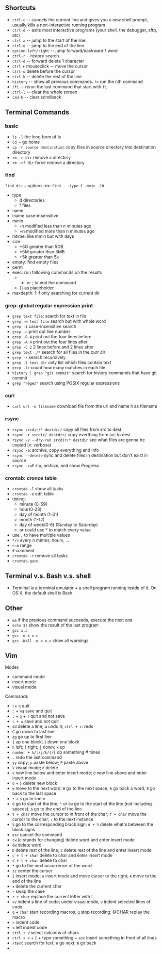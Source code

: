 ## Shortcuts

 - `ctrl-c` -- cancels the current line and gives you a new shell prompt, usually kills a non-interactive running program
 - `ctrl-d` -- exits most interactive programs (your shell, the debugger, sftp, etc)
 - `ctrl-a` -- jump to the start of the line
 - `ctrl-e` -- jump to the end of the line
 - `option-left/right` -- jump forward/backward 1 word
 - `ctrl-r` --history search. 
 - `ctrl-d` -- forward delete 1 character
 - `ctrl` + mouseclick -- move the cursor
 - `ctrl-u` delete before the cursor
 - `ctrl-k` -- delete the rest of the line
 - `history` -- show all previous commands. `!n` run the nth command
 - `!fi` -- rerun the last command that start with `fi` 
 - `ctrl-l` -- clear the whole screen
 - `cmd-k` -- clear scrollback

## Terminal Commands

### basic
 - `ls -l` the long form of ls
 - `cd ~` go home
 - `cp -r source destination` copy files in source directory into destination directory
 - `rm -r dir` remove a directory
 - `rm -rf dir` force remove a directory 

### find

`find dir` + options: ex: `find . -type f -mmin -10` 

 - type
   - d directories
   - f files
 - name
 - iname case-insensitive
 - mmin 
   - -n modified less than n minutes ago
   - +n modified more than n minutes ago
 - mtime: like mmin but with days
 - size
   - +5G greater than 5GB
   - +5M greater than 5MB
   - +5k greater than 5k
 - empty: find empty files
 - perm
 - exec: run following commands on the results
   - + or \; to end the command
   - {} as placeholder
 - maxdepth: 1 if only searching for current dir

### grep: global regular expression print
 - `grep text file`: search for text in file
 - `grep -w text file` search but with whole word
 - `grep -i` case-insensitive search
 - `grep -n` print out line number
 - `grep -B 4` print out the four lines before
 - `grep -A 4` print out the four lines after
 - `grep -C 2` 2 lines before and 2 lines after
 - `grep text ./*` search for all files in the curr dir
 - `grep -r` search recursively
 - `grep -l text dir` only list which files contain text
 - `grep -lc` count how many matches in each file
 - `history | grep "git commit"` search for history commands that have git commit
 - `grep "regex"` search using POSIX regular expressions

### curl
 - `curl url -o filename` download file from the url and name it as filename

### rsync
 - `rsync srcdir/* destdir/` copy all files from src to dest.
 - `rsync -r srcdir/ destdir/` copy everthing from src to dest.
 - `rsync -v --dry-run srcdir/* destdir` see what files are gonna be copied (v: verbose)
 - `rsync -a`: archive, copy everything and info
 - `rsync --delete` sync and delete files in destination but don't exist in source
 - `rsync -zaP` zip, archive, and show Progress

### crontab: cronos table

 - `crontab -l` show all tasks
 - `crontab -e` edit table
 - timing: 
   - minute (0-59)
   - hour(0-23) 
   - day of month (1-31) 
   - month (1-12)
   - day of week(0-6) (Sunday to Saturday)
   - or could use * to match every value
 - use `,` to have multiple values
 - `*/n` every n mintes, hours, ...
 - `n-m` range
 - `#` comment
 - `crontab -r` remove all tasks
 - `crontab.guru`

## Terminal v.s. Bash v.s. shell

 - Terminal is a terminal emulator + a shell program running inside of it. On OS X, the default shell is Bash.

## Other

 - `&&` if the previous command succeeds, execute the next one
 - `echo $?` show the result of the last program
 - `gcc x.c`
 - `gcc -o x x.c`
 - `gcc -Wall -o x x.c` show all warnings

## Vim

Modes
 - command mode
 - insert mode
 - visual mode

Commands

 - `:`+ `q` quit
 - `:` + `wq` save and quit
 - `:` + `q` + `!` quit and not save
 - `: + w` save and not quit
 - `dd` delete a line; u undo it; `ctrl + r`: redo
 - `G` go down to last line
 - `gg` go up to first line
 - `{` up one block; `}` down one block
 - `h` left; `l` right; `j` down; `k` up
 - `number + h/l/j/k/{/}` do something # times
 - `.` redo the last command
 - `yy` copy; `p` paste below; `P` paste above
 - `V` visual mode; `d` delete
 - `o` new line below and enter insert mode; `O` new line above and enter insert mode
 - `d` + `}` delete new block
 - `w` move to the next word; `W` go to the next space; `b` go back a word; `B` go back to the last space
 - `:` + `n` go to line n
 - `0` go to start of the line; `^` or `0w` go to the start of the line (not including spaces); `$` go to the end of the line
 - `t + char` move the cursor to in front of the char; `f + char` move the cursor to the char; `;` to the next instance
 - `%` go to the corresponding block sign; `d + %` delete what's between the block signs
 - `esc` cancel the command
 - `cw` (c stands for changing) delete word and enter insert mode
 - `dw` delete word
 - `D` delete rest of the line; `C` delete rest of the line and enter insert mode
 - `c + t + char` delete to char and enter insert mode
 - `d + t + char` delete to char
 - `*` go to the next occurrence of the word
 - `zz` center the cursor
 - `i` insert mode; `a` insert mode and move cursor to the right; `A` move to the end of the line
 - `x` delete the current char
 - `~` swap the case
 - `r + char` replace the current letter with t
 - `vv` indent a line of code; under visual mode, `v` indent selected lines of code
 - `q` + `char` start recording macros; `q` stop recording; @CHAR replay the macro
 - `>` indent code
 - `<` left indent code
 - `ctrl + v` select columns of chars
 - `ctrl + v` + `I` + type something + `esc` insert something in front of all lines
 - `/text` search for text; `n` go next; `N` go back
 - 